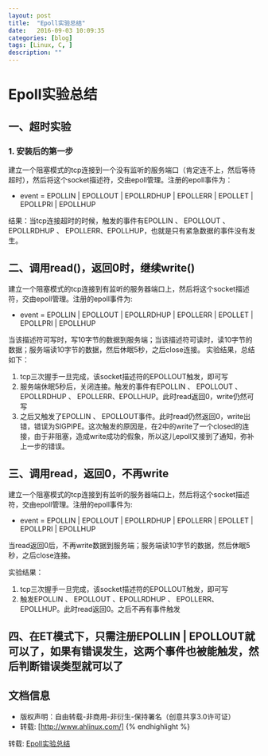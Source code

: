 ```yaml
---
layout: post
title:  "Epoll实验总结"
date:   2016-09-03 10:09:35
categories: [blog]
tags: [Linux, C, ]
description: ""
---
```


# Epoll实验总结


## 一、超时实验

### 1. 安装后的第一步
  
  建立一个阻塞模式的tcp连接到一个没有监听的服务端口（肯定连不上，然后等待超时），然后将这个socket描述符，交由epoll管理。注册的epoll事件为：
  
  + event = EPOLLIN | EPOLLOUT | EPOLLRDHUP | EPOLLERR | EPOLLET | EPOLLPRI | EPOLLHUP

  结果：当tcp连接超时的时候，触发的事件有EPOLLIN 、 EPOLLOUT 、EPOLLRDHUP 、 EPOLLERR、EPOLLHUP，也就是只有紧急数据的事件没有发生。

## 二、调用read()，返回0时，继续write()

建立一个阻塞模式的tcp连接到有监听的服务器端口上，然后将这个socket描述符，交由epoll管理。注册的epoll事件为:

  + event = EPOLLIN | EPOLLOUT | EPOLLRDHUP | EPOLLERR | EPOLLET | EPOLLPRI | EPOLLHUP

当该描述符可写时，写10字节的数据到服务端；当该描述符可读时，读10字节的数据；服务端读10字节的数据，然后休眠5秒，之后close连接。
实验结果，总结如下：

1. tcp三次握手一旦完成，该socket描述符的EPOLLOUT触发，即可写
2. 服务端休眠5秒后，关闭连接。触发的事件有EPOLLIN 、 EPOLLOUT 、EPOLLRDHUP 、 EPOLLERR、EPOLLHUP。此时read返回0，write仍然可写
3. 之后又触发了EPOLLIN 、 EPOLLOUT事件。此时read仍然返回0，write出错，错误为SIGPIPE。这次触发的原因是，在2中的write了一个closed的连接，由于非阻塞，造成write成功的假象，所以这儿epoll又接到了通知，弥补上一步的错误。

## 三、调用read，返回0，不再write

建立一个阻塞模式的tcp连接到有监听的服务器端口上，然后将这个socket描述符，交由epoll管理。注册的epoll事件为:

  + event = EPOLLIN | EPOLLOUT | EPOLLRDHUP | EPOLLERR | EPOLLET | EPOLLPRI | EPOLLHUP

当read返回0后，不再write数据到服务端；服务端读10字节的数据，然后休眠5秒，之后close连接。

实验结果：

1. tcp三次握手一旦完成，该socket描述符的EPOLLOUT触发，即可写
2. 触发EPOLLIN 、 EPOLLOUT 、EPOLLRDHUP 、 EPOLLERR、EPOLLHUP。此时read返回0。之后不再有事件触发

## 四、在ET模式下，只需注册EPOLLIN | EPOLLOUT就可以了，如果有错误发生，这两个事件也被能触发，然后判断错误类型就可以了


文档信息
--------------
* 版权声明：自由转载-非商用-非衍生-保持署名（创意共享3.0许可证）
* 转载: [http://www.ahlinux.com/]
{% endhighlight %}


转载: [Epoll实验总结](http://changzhiwin.blog.163.com/blog/static/7509649620128635410866/)

[jekyll]:      http://jekyllrb.com
[jekyll-gh]:   https://github.com/jekyll/jekyll
[jekyll-help]: https://github.com/jekyll/jekyll-help

